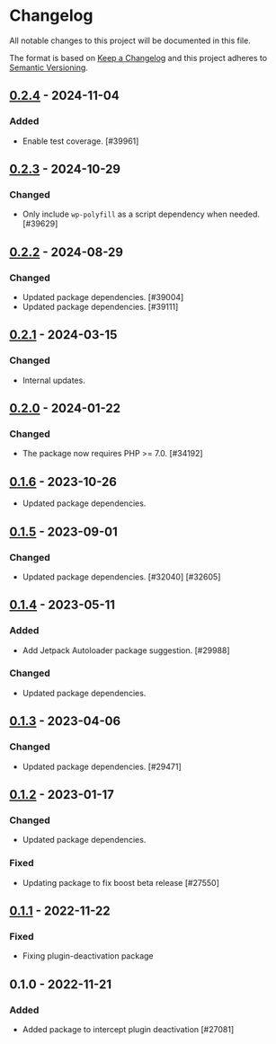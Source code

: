 # Changelog

All notable changes to this project will be documented in this file.

The format is based on [Keep a Changelog](https://keepachangelog.com/en/1.0.0/)
and this project adheres to [Semantic Versioning](https://semver.org/spec/v2.0.0.html).

## [0.2.4] - 2024-11-04
### Added
- Enable test coverage. [#39961]

## [0.2.3] - 2024-10-29
### Changed
- Only include `wp-polyfill` as a script dependency when needed. [#39629]

## [0.2.2] - 2024-08-29
### Changed
- Updated package dependencies. [#39004]
- Updated package dependencies. [#39111]

## [0.2.1] - 2024-03-15
### Changed
- Internal updates.

## [0.2.0] - 2024-01-22
### Changed
- The package now requires PHP >= 7.0. [#34192]

## [0.1.6] - 2023-10-26

- Updated package dependencies.

## [0.1.5] - 2023-09-01
### Changed
- Updated package dependencies. [#32040] [#32605]

## [0.1.4] - 2023-05-11
### Added
- Add Jetpack Autoloader package suggestion. [#29988]

### Changed
- Updated package dependencies.

## [0.1.3] - 2023-04-06
### Changed
- Updated package dependencies. [#29471]

## [0.1.2] - 2023-01-17
### Changed
- Updated package dependencies.

### Fixed
- Updating package to fix boost beta release [#27550]

## [0.1.1] - 2022-11-22
### Fixed
- Fixing plugin-deactivation package

## 0.1.0 - 2022-11-21
### Added
- Added package to intercept plugin deactivation [#27081]

[0.2.4]: https://github.com/Automattic/jetpack-plugin-deactivation/compare/v0.2.3...v0.2.4
[0.2.3]: https://github.com/Automattic/jetpack-plugin-deactivation/compare/v0.2.2...v0.2.3
[0.2.2]: https://github.com/Automattic/jetpack-plugin-deactivation/compare/v0.2.1...v0.2.2
[0.2.1]: https://github.com/Automattic/jetpack-plugin-deactivation/compare/v0.2.0...v0.2.1
[0.2.0]: https://github.com/Automattic/jetpack-plugin-deactivation/compare/v0.1.6...v0.2.0
[0.1.6]: https://github.com/Automattic/jetpack-plugin-deactivation/compare/v0.1.5...v0.1.6
[0.1.5]: https://github.com/Automattic/jetpack-plugin-deactivation/compare/v0.1.4...v0.1.5
[0.1.4]: https://github.com/Automattic/jetpack-plugin-deactivation/compare/v0.1.3...v0.1.4
[0.1.3]: https://github.com/Automattic/jetpack-plugin-deactivation/compare/v0.1.2...v0.1.3
[0.1.2]: https://github.com/Automattic/jetpack-plugin-deactivation/compare/v0.1.1...v0.1.2
[0.1.1]: https://github.com/Automattic/jetpack-plugin-deactivation/compare/v0.1.0...v0.1.1

